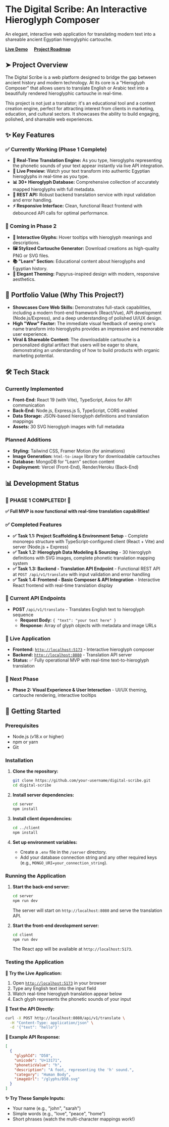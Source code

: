 # The Digital Scribe: An Interactive Hieroglyph Composer

An elegant, interactive web application for translating modern text into a shareable ancient Egyptian hieroglyphic cartouche.

**[Live Demo](https://your-live-demo-url.com)** &nbsp;&nbsp;&nbsp; **[Project Roadmap](#-project-roadmap)**

 <!--- Placeholder: Replace with an actual screenshot when ready -->

## ➤ Project Overview

The Digital Scribe is a web platform designed to bridge the gap between ancient history and modern technology. At its core is a "Hieroglyph Composer" that allows users to translate English or Arabic text into a beautifully rendered hieroglyphic cartouche in real-time.

This project is not just a translator; it's an educational tool and a content creation engine, perfect for attracting interest from clients in marketing, education, and cultural sectors. It showcases the ability to build engaging, polished, and shareable web experiences.

## ✨ Key Features

### ✅ Currently Working (Phase 1 Complete)
*   **👑 Real-Time Translation Engine:** As you type, hieroglyphs representing the phonetic sounds of your text appear instantly via live API integration.
*   **🔄 Live Preview:** Watch your text transform into authentic Egyptian hieroglyphs in real-time as you type.
*   **📊 30+ Hieroglyph Database:** Comprehensive collection of accurately mapped hieroglyphs with full metadata.
*   **🚀 REST API:** Robust backend translation service with input validation and error handling.
*   **⚡ Responsive Interface:** Clean, functional React frontend with debounced API calls for optimal performance.

### 🔮 Coming in Phase 2
*   **📜 Interactive Glyphs:** Hover tooltips with hieroglyph meanings and descriptions.
*   **🖼️ Stylized Cartouche Generator:** Download creations as high-quality PNG or SVG files.
*   **📚 "Learn" Section:** Educational content about hieroglyphs and Egyptian history.
*   **🎨 Elegant Theming:** Papyrus-inspired design with modern, responsive aesthetics.

## 🚀 Portfolio Value (Why This Project?)

*   **Showcases Core Web Skills:** Demonstrates full-stack capabilities, including a modern front-end framework (React/Vue), API development (Node.js/Express), and a deep understanding of polished UI/UX design.
*   **High "Wow" Factor:** The immediate visual feedback of seeing one's name transform into hieroglyphs provides an impressive and memorable user experience.
*   **Viral & Shareable Content:** The downloadable cartouche is a personalized digital artifact that users will be eager to share, demonstrating an understanding of how to build products with organic marketing potential.

## 🛠️ Tech Stack

### Currently Implemented
*   **Front-End:** React 19 (with Vite), TypeScript, Axios for API communication
*   **Back-End:** Node.js, Express.js 5, TypeScript, CORS enabled
*   **Data Storage:** JSON-based hieroglyph definitions and translation mappings
*   **Assets:** 30 SVG hieroglyph images with full metadata

### Planned Additions
*   **Styling:** Tailwind CSS, Framer Motion (for animations)
*   **Image Generation:** `html-to-image` library for downloadable cartouches
*   **Database:** MongoDB for "Learn" section content
*   **Deployment:** Vercel (Front-End), Render/Heroku (Back-End)

## 📊 Development Status

### 🎉 **PHASE 1 COMPLETED!** 🎉
**✅ Full MVP is now functional with real-time translation capabilities!**

### ✅ Completed Features
- **✅ Task 1.1: Project Scaffolding & Environment Setup** - Complete monorepo structure with TypeScript-configured client (React + Vite) and server (Node.js + Express)
- **✅ Task 1.2: Hieroglyph Data Modeling & Sourcing** - 30 hieroglyph definitions with SVG images, complete phonetic translation mapping system
- **✅ Task 1.3: Backend - Translation API Endpoint** - Functional REST API at `POST /api/v1/translate` with input validation and error handling
- **✅ Task 1.4: Frontend - Basic Composer & API Integration** - Interactive React frontend with real-time translation display

### 🔧 Current API Endpoints
- **POST** `/api/v1/translate` - Translates English text to hieroglyph sequence
  - **Request Body:** `{ "text": "your text here" }`
  - **Response:** Array of glyph objects with metadata and image URLs

### 🚀 **Live Application**
- **Frontend:** [`http://localhost:5173`](http://localhost:5173) - Interactive hieroglyph composer
- **Backend:** [`http://localhost:8080`](http://localhost:8080) - Translation API server
- **Status:** ✅ Fully operational MVP with real-time text-to-hieroglyph translation

### 🔮 Next Phase
- **Phase 2: Visual Experience & User Interaction** - UI/UX theming, cartouche rendering, interactive tooltips

## 🏁 Getting Started

### Prerequisites

*   Node.js (v18.x or higher)
*   npm or yarn
*   Git

### Installation

1.  **Clone the repository:**
    ```sh
    git clone https://github.com/your-username/digital-scribe.git
    cd digital-scribe
    ```

2.  **Install server dependencies:**
    ```sh
    cd server
    npm install
    ```

3.  **Install client dependencies:**
    ```sh
    cd ../client
    npm install
    ```

4.  **Set up environment variables:**
    *   Create a `.env` file in the `/server` directory.
    *   Add your database connection string and any other required keys (e.g., `MONGO_URI=your_connection_string`).

### Running the Application

1.  **Start the back-end server:**
    ```sh
    cd server
    npm run dev
    ```
    The server will start on `http://localhost:8080` and serve the translation API.

2.  **Start the front-end development server:**
    ```sh
    cd client
    npm run dev
    ```
    The React app will be available at `http://localhost:5173`.

### Testing the Application

**🎯 Try the Live Application:**
1. Open [`http://localhost:5173`](http://localhost:5173) in your browser
2. Type any English text into the input field
3. Watch real-time hieroglyph translation appear below
4. Each glyph represents the phonetic sounds of your input

**🔧 Test the API Directly:**
```bash
curl -X POST http://localhost:8080/api/v1/translate \
  -H "Content-Type: application/json" \
  -d '{"text": "hello"}'
```

**📝 Example API Response:**
```json
[
  {
    "glyphId": "D58",
    "unicode": "U+13171",
    "phoneticValue": "h",
    "description": "A foot, representing the 'h' sound.",
    "category": "Human Body",
    "imageUrl": "/glyphs/D58.svg"
  }
]
```

**✨ Try These Sample Inputs:**
- Your name (e.g., "john", "sarah")
- Simple words (e.g., "love", "peace", "home")
- Short phrases (watch the multi-character mappings work!)

